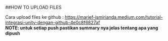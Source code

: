 ##HOW TO UPLOAD FILES

Cara upload files ke github : https://marief-ismirianda.medium.com/tutorial-integrasi-unity-dengan-github-4e0c8f6827af
<br>
<b>NOTE: untuk setiap push pastikan summary nya jelas tentang apa yang dipush<b>
